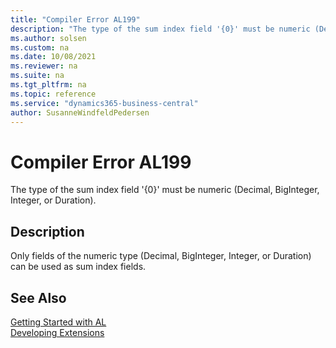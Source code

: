 ```yaml
---
title: "Compiler Error AL199"
description: "The type of the sum index field '{0}' must be numeric (Decimal, BigInteger, Integer, or Duration)."
ms.author: solsen
ms.custom: na
ms.date: 10/08/2021
ms.reviewer: na
ms.suite: na
ms.tgt_pltfrm: na
ms.topic: reference
ms.service: "dynamics365-business-central"
author: SusanneWindfeldPedersen
---
```

[//]: # (START>DO_NOT_EDIT)
[//]: # (IMPORTANT:Do not edit any of the content between here and the END>DO_NOT_EDIT.)
[//]: # (Any modifications should be made in the .xml files in the ModernDev repo.)
# Compiler Error AL199
The type of the sum index field '{0}' must be numeric (Decimal, BigInteger, Integer, or Duration).


## Description
Only fields of the numeric type (Decimal, BigInteger, Integer, or Duration) can be used as sum index fields. 

[//]: # (IMPORTANT: END>DO_NOT_EDIT)
## See Also  
[Getting Started with AL](../devenv-get-started.md)  
[Developing Extensions](../devenv-dev-overview.md)  